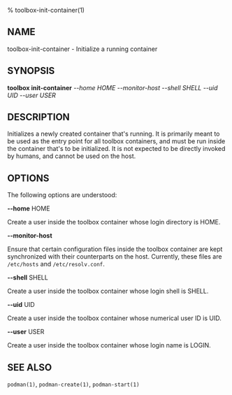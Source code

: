 % toolbox-init-container(1)

## NAME
toolbox\-init\-container - Initialize a running container

## SYNOPSIS
**toolbox init-container** *--home HOME*
                       *--monitor-host*
                       *--shell SHELL*
                       *--uid UID*
                       *--user USER*

## DESCRIPTION

Initializes a newly created container that's running. It is primarily meant to
be used as the entry point for all toolbox containers, and must be run inside
the container that's to be initialized. It is not expected to be directly
invoked by humans, and cannot be used on the host.

## OPTIONS ##

The following options are understood:

**--home** HOME

Create a user inside the toolbox container whose login directory is HOME.

**--monitor-host**

Ensure that certain configuration files inside the toolbox container are kept
synchronized with their counterparts on the host. Currently, these files are
`/etc/hosts` and `/etc/resolv.conf`.

**--shell** SHELL

Create a user inside the toolbox container whose login shell is SHELL.

**--uid** UID

Create a user inside the toolbox container whose numerical user ID is UID.

**--user** USER

Create a user inside the toolbox container whose login name is LOGIN.

## SEE ALSO

`podman(1)`, `podman-create(1)`, `podman-start(1)`
